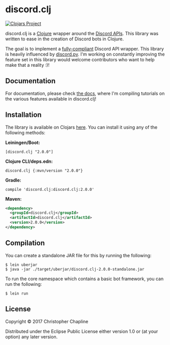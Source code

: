 # discord.clj

[![Clojars Project](https://img.shields.io/clojars/v/discord.clj.svg)](https://clojars.org/discord.clj)

discord.clj is a [Clojure](https://clojure.org/) wrapper around the [Discord
APIs](https://discordapp.com/developers/docs/intro). This library was written to ease in the
creation of Discord bots in Clojure.

The goal is to implement a [fully-compliant](https://gist.github.com/meew0/bbbbd5348967dee5f7e84c0cd58983fd) Discord API wrapper. This library is heavily influenced by [discord.py](https://github.com/Rapptz/discord.py). I'm working on constantly improving the feature set in this library would welcome contributors who want to help make that a reality :)!

## Documentation

For documentation, please check [the docs](/docs), where I'm compiling tutorials on the various features available in discord.clj!

## Installation

The library is available on Clojars [here](https://clojars.org/discord.clj). You can install it using any of the following methods:

**Leiningen/Boot:**

```[discord.clj "2.0.0"]```

**Clojure CLI/deps.edn:**

```discord.clj {:mvn/version "2.0.0"}```

**Gradle:**

```compile 'discord.clj:discord.clj:2.0.0'```

**Maven:**

```xml
<dependency>
  <groupId>discord.clj</groupId>
  <artifactId>discord.clj</artifactId>
  <version>2.0.0</version>
</dependency>
```

## Compilation

You can create a standalone JAR file for this by running the following:

```Shell
$ lein uberjar
$ java -jar ./target/uberjar/discord.clj-2.0.0-standalone.jar
```

To run the core namespace which contains a basic bot framework, you can run the following:

```Shell
$ lein run
```


## License

Copyright © 2017 Christopher Chapline

Distributed under the Eclipse Public License either version 1.0 or (at
your option) any later version.
